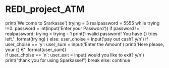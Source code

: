 # REDI_project_ATM
print('Welcome to Srarkasse')
trying = 3
realpassword = 5555
while trying !=0:
password = int(input('Enter your Password'))
if password != realpassword:
    trying = trying - 1 
    print('invalid password! You have {}  tries left.' .format(trying) )
        else:
            user_choise = input('pay out cash? y/n')
        if user_choise == 'y':
            user_sum = input('Enter the Amount')
        print('Here please, your {} €' .format(user_sum))    
         if user_choise == 'n': 
             user_exit = input('would you like to exit? y/n')
             print("thank you for using Sparkasse!")
        break 
    else:
        continue
